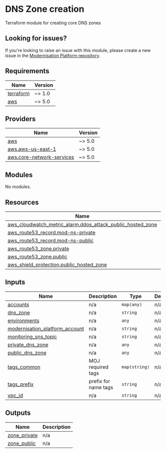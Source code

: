 # DNS Zone creation

Terraform module for creating core DNS zones

## Looking for issues?
If you're looking to raise an issue with this module, please create a new issue in the [Modernisation Platform repository](https://github.com/ministryofjustice/modernisation-platform/issues).

<!-- BEGIN_TF_DOCS -->
## Requirements

| Name | Version |
|------|---------|
| <a name="requirement_terraform"></a> [terraform](#requirement\_terraform) | ~> 1.0 |
| <a name="requirement_aws"></a> [aws](#requirement\_aws) | ~> 5.0 |

## Providers

| Name | Version |
|------|---------|
| <a name="provider_aws"></a> [aws](#provider\_aws) | ~> 5.0 |
| <a name="provider_aws.aws-us-east-1"></a> [aws.aws-us-east-1](#provider\_aws.aws-us-east-1) | ~> 5.0 |
| <a name="provider_aws.core-network-services"></a> [aws.core-network-services](#provider\_aws.core-network-services) | ~> 5.0 |

## Modules

No modules.

## Resources

| Name | Type |
|------|------|
| [aws_cloudwatch_metric_alarm.ddos_attack_public_hosted_zone](https://registry.terraform.io/providers/hashicorp/aws/latest/docs/resources/cloudwatch_metric_alarm) | resource |
| [aws_route53_record.mod-ns-private](https://registry.terraform.io/providers/hashicorp/aws/latest/docs/resources/route53_record) | resource |
| [aws_route53_record.mod-ns-public](https://registry.terraform.io/providers/hashicorp/aws/latest/docs/resources/route53_record) | resource |
| [aws_route53_zone.private](https://registry.terraform.io/providers/hashicorp/aws/latest/docs/resources/route53_zone) | resource |
| [aws_route53_zone.public](https://registry.terraform.io/providers/hashicorp/aws/latest/docs/resources/route53_zone) | resource |
| [aws_shield_protection.public_hosted_zone](https://registry.terraform.io/providers/hashicorp/aws/latest/docs/resources/shield_protection) | resource |

## Inputs

| Name | Description | Type | Default | Required |
|------|-------------|------|---------|:--------:|
| <a name="input_accounts"></a> [accounts](#input\_accounts) | n/a | `map(any)` | n/a | yes |
| <a name="input_dns_zone"></a> [dns\_zone](#input\_dns\_zone) | n/a | `string` | n/a | yes |
| <a name="input_environments"></a> [environments](#input\_environments) | n/a | `any` | n/a | yes |
| <a name="input_modernisation_platform_account"></a> [modernisation\_platform\_account](#input\_modernisation\_platform\_account) | n/a | `string` | n/a | yes |
| <a name="input_monitoring_sns_topic"></a> [monitoring\_sns\_topic](#input\_monitoring\_sns\_topic) | n/a | `string` | n/a | yes |
| <a name="input_private_dns_zone"></a> [private\_dns\_zone](#input\_private\_dns\_zone) | n/a | `any` | n/a | yes |
| <a name="input_public_dns_zone"></a> [public\_dns\_zone](#input\_public\_dns\_zone) | n/a | `any` | n/a | yes |
| <a name="input_tags_common"></a> [tags\_common](#input\_tags\_common) | MOJ required tags | `map(string)` | n/a | yes |
| <a name="input_tags_prefix"></a> [tags\_prefix](#input\_tags\_prefix) | prefix for name tags | `string` | n/a | yes |
| <a name="input_vpc_id"></a> [vpc\_id](#input\_vpc\_id) | n/a | `string` | n/a | yes |

## Outputs

| Name | Description |
|------|-------------|
| <a name="output_zone_private"></a> [zone\_private](#output\_zone\_private) | n/a |
| <a name="output_zone_public"></a> [zone\_public](#output\_zone\_public) | n/a |
<!-- END_TF_DOCS -->
